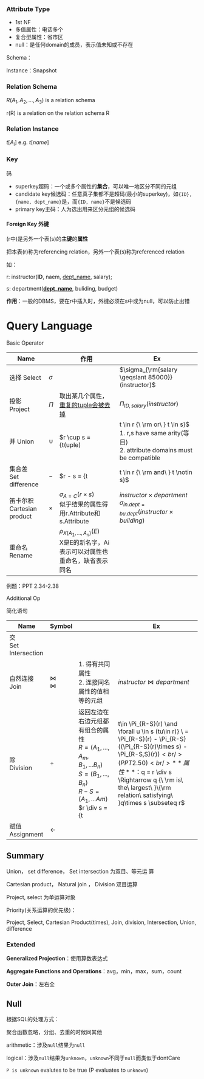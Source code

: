 ### Attribute Type

* 1st NF
* 多值属性：电话多个
* 复合型属性：省市区
* null：是任何domain的成员，表示值未知或不存在



Schema：

Instance：Snapshot



### Relation Schema

$R(A_1, A_2, ..., A_3)$ is a relation schema

r(R) is a relation on the relation schema R

### Relation Instance

$t[A_i]$ e.g. $t[name]$

### Key

码

* superkey超码：一个或多个属性的**集合**，可以唯一地区分不同的元组
* candidate key候选码：任意真子集都不是超码(最小的superkey)，如`{ID}, {name, dept_name}`是，而`{ID, name}`不是候选码
* primary key主码：人为选出用来区分元组的候选码

#### Foreign Key 外键

(r中)是另外一个表(s)的**主键**的**属性**

把本表(r)称为referencing relation，另外一个表(s)称为referenced relation

如：

r: instructor(**ID**, naem, <u>dept_name</u>, salary);

s: department(**<u>dept_name</u>**, buliding, budget)

**作用**：一般的DBMS，要在r中插入时，外键必须在s中或为null，可以防止出错



# Query Language

Basic Operator

| Name                            |          | 作用                                                         | Ex                                                           |
| ------------------------------- | -------- | ------------------------------------------------------------ | ------------------------------------------------------------ |
| 选择 Select                     | $\sigma$ |                                                              | $\sigma_{\rm{salary \geqslant 85000}}(instructor)$           |
| 投影 Project                    | $\Pi$    | 取出某几个属性，<u>重复的tuple会被去掉</u>                   | $\Pi_{ID,salary}(instructor)$                                |
| 并 Union                        | $\cup$   | $r \cup s = \{t(uple) | t \in r {\ \rm or\ } t \in s\}$<br />1. r,s have same arity(等目)<br />2. attribute domains must be compatible | $\Pi_{name}(instructor) \cup \Pi_{name}(student)$<br />说明：映射之后已经等目了 |
| 集合差<br />Set difference      | $-$      | $r - s = \{t | t \in r {\ \rm and\ } t \notin s\}$           |                                                              |
| 笛卡尔积<br />Cartesian product | $\times$ | $\sigma_{A=C}(r \times s)$<br />似乎结果的属性得用r.Attribute和s.Attribute | $instructor \times department$<br />$\sigma_{in.dept = bu.dept}(instructor \times building)$ |
| 重命名<br />Rename              |          | $\rho_{X(A_1,...,A_n)}(E)$<br />X是E的新名字，Ai表示可以对属性也重命名，缺省表示同名 |                                                              |

例题：PPT 2.34-2.38



Additional Op

简化语句

| Name                     | Symbol                 |                                                              | Ex                            |
| ------------------------ | ---------------------- | ------------------------------------------------------------ | ----------------------------- |
| 交<br />Set Intersection |                        |                                                              |                               |
| 自然连接<br />Join       | $\Join$<br />$\bowtie$ | 1. 得有共同属性<br />2. 连接同名属性的值相等的元组           | $instructor \Join department$ |
| 除<br />Division         | $\div$                 | 返回左边在右边元组都有组合的属性<br />$R=(A_1,...,A_m,B_1,...B_n)$<br />$S=(B_1,...,B_n)$<br />$R-S = (A_1,...Am)$<br />$r \div s = \{t|t\in \Pi_{R-S}(r) \and \forall u \in s (tu\in r)\} \\ = \Pi_{R-S}(r) - \Pi_{R-S}((\Pi_{R-S}(r)\times s) - \Pi_{R-S,S}(r))$<br />(PPT2.50)<br />**属性**：$q = r \div s \Rightarrow q {\ \rm is\ the\ largest\ }\\{\rm relation\ satisfying\ }q\times s \subseteq r$ | 看书/ppt吧                    |
| 赋值<br />Assignment     | $\leftarrow$           |                                                              |                               |



## Summary

Union， set difference， Set intersection 为双目、等元运 算

Cartesian product， Natural join ， Division 双目运算

Project, select 为单运算对象

Priority(关系运算的优先级)：

Project, Select, Cartesian Product(times), Join, division, Intersection, Union, difference



### Extended

**Generalized Projection**：使用算数表达式

**Aggregate Functions and Operations**：avg，min，max，sum，count

**Outer Join**：左右全



## Null

根据SQL的处理方式：

聚合函数忽略，分组、去重的时候同其他

arithmetic：涉及`null`结果为`null`

logical：涉及`null`结果为`unknown`，`unknown`不同于`null`而类似于dontCare

`P is unknown` evalutes to be true (P evaluates to `unknown`)

